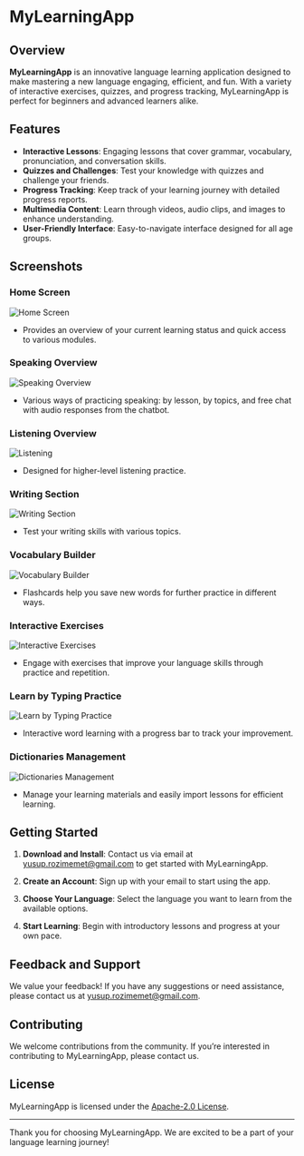 # MyLearningApp

## Overview

**MyLearningApp** is an innovative language learning application designed to make mastering a new language engaging, efficient, and fun. With a variety of interactive exercises, quizzes, and progress tracking, MyLearningApp is perfect for beginners and advanced learners alike.

## Features

- **Interactive Lessons**: Engaging lessons that cover grammar, vocabulary, pronunciation, and conversation skills.
- **Quizzes and Challenges**: Test your knowledge with quizzes and challenge your friends.
- **Progress Tracking**: Keep track of your learning journey with detailed progress reports.
- **Multimedia Content**: Learn through videos, audio clips, and images to enhance understanding.
- **User-Friendly Interface**: Easy-to-navigate interface designed for all age groups.

## Screenshots

### Home Screen
![Home Screen](Screenshot%20(2358).png)
- Provides an overview of your current learning status and quick access to various modules.

### Speaking Overview
![Speaking Overview](Screenshot%20(2359).png)
- Various ways of practicing speaking: by lesson, by topics, and free chat with audio responses from the chatbot.

### Listening Overview
![Listening](Screenshot%20(2360).png)
- Designed for higher-level listening practice.

### Writing Section
![Writing Section](Screenshot%20(2361).png)
- Test your writing skills with various topics.

### Vocabulary Builder
![Vocabulary Builder](Screenshot%20(2362).png)
- Flashcards help you save new words for further practice in different ways.

### Interactive Exercises
![Interactive Exercises](Screenshot%20(2363).png)
- Engage with exercises that improve your language skills through practice and repetition.

### Learn by Typing Practice
![Learn by Typing Practice](Screenshot%20(2364).png)
- Interactive word learning with a progress bar to track your improvement.

### Dictionaries Management
![Dictionaries Management](Screenshot%20(2365).png)
- Manage your learning materials and easily import lessons for efficient learning.

## Getting Started

1. **Download and Install**: Contact us via email at [yusup.rozimemet@gmail.com](mailto:yusup.rozimemet@gmail.com) to get started with MyLearningApp.
   
2. **Create an Account**: Sign up with your email to start using the app.
   
3. **Choose Your Language**: Select the language you want to learn from the available options.
   
4. **Start Learning**: Begin with introductory lessons and progress at your own pace.

## Feedback and Support

We value your feedback! If you have any suggestions or need assistance, please contact us at [yusup.rozimemet@gmail.com](mailto:yusup.rozimemet@gmail.com).

## Contributing

We welcome contributions from the community. If you’re interested in contributing to MyLearningApp, please contact us.

## License

MyLearningApp is licensed under the [Apache-2.0 License](LICENSE).

---

Thank you for choosing MyLearningApp. We are excited to be a part of your language learning journey!
